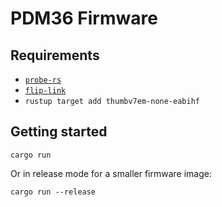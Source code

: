 # PDM36 Firmware

## Requirements

- [`probe-rs`](https://probe.rs/)
- [`flip-link`](https://crates.io/crates/flip-link/0.1.0)
- `rustup target add thumbv7em-none-eabihf`

## Getting started

```shell
cargo run
```

Or in release mode for a smaller firmware image:

```shell
cargo run --release
```
